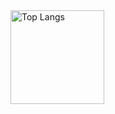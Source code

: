 <img alt="Top Langs" height="150px" src="https://github-readme-stats.vercel.app/api/top-langs/?username=AzukiYamada&layout=compact&count_private=true&show_icons=true&theme=omni" />
